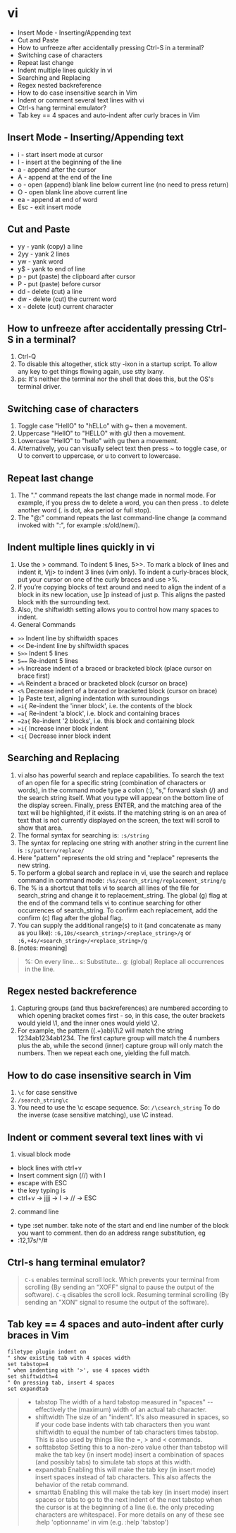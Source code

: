 # vi
<!-- MarkdownTOC -->

- Insert Mode - Inserting/Appending text
- Cut and Paste
- How to unfreeze after accidentally pressing Ctrl-S in a terminal?
- Switching case of characters
- Repeat last change
- Indent multiple lines quickly in vi
- Searching and Replacing
- Regex nested backreference
- How to do case insensitive search in Vim
- Indent or comment several text lines with vi
- Ctrl-s hang terminal emulator?
- Tab key == 4 spaces and auto-indent after curly braces in Vim

<!-- /MarkdownTOC -->

## Insert Mode - Inserting/Appending text
- i - start insert mode at cursor
- I - insert at the beginning of the line
- a - append after the cursor
- A - append at the end of the line
- o - open (append) blank line below current line (no need to press return)
- O - open blank line above current line
- ea - append at end of word
- Esc - exit insert mode

## Cut and Paste
- yy - yank (copy) a line
- 2yy - yank 2 lines
- yw - yank word
- y$ - yank to end of line
- p - put (paste) the clipboard after cursor
- P - put (paste) before cursor
- dd - delete (cut) a line
- dw - delete (cut) the current word
- x - delete (cut) current character

## How to unfreeze after accidentally pressing Ctrl-S in a terminal?
1. Ctrl-Q
2. To disable this altogether, stick stty -ixon in a startup script. To allow any key to get things flowing again, use stty ixany.
3. ps: It's neither the terminal nor the shell that does this, but the OS's terminal driver.

## Switching case of characters
1. Toggle case "HellO" to "hELLo" with g~ then a movement.
2. Uppercase "HellO" to "HELLO" with gU then a movement.
3. Lowercase "HellO" to "hello" with gu then a movement.
4. Alternatively, you can visually select text then press ~ to toggle case, or U to convert to uppercase, or u to convert to lowercase.

## Repeat last change
1. The "." command repeats the last change made in normal mode. For example, if you press dw to delete a word, you can then press . to delete another word (. is dot, aka period or full stop).
2. The "@:" command repeats the last command-line change (a command invoked with ":", for example :s/old/new/).

## Indent multiple lines quickly in vi
1. Use the > command. To indent 5 lines, 5>>. To mark a block of lines and indent it, Vjj> to indent 3 lines (vim only). To indent a curly-braces block, put your cursor on one of the curly braces and use >%.
2. If you’re copying blocks of text around and need to align the indent of a block in its new location, use ]p instead of just p. This aligns the pasted block with the surrounding text.
3. Also, the shiftwidth setting allows you to control how many spaces to indent.
4. General Commands
- `>>`   Indent line by shiftwidth spaces
- `<<`   De-indent line by shiftwidth spaces
- `5>>`  Indent 5 lines
- `5==`  Re-indent 5 lines
- `>%`   Increase indent of a braced or bracketed block (place cursor on brace first)
- `=%`   Reindent a braced or bracketed block (cursor on brace)
- `<%`   Decrease indent of a braced or bracketed block (cursor on brace)
- `]p`   Paste text, aligning indentation with surroundings
- `=i{`  Re-indent the 'inner block', i.e. the contents of the block
- `=a{`  Re-indent 'a block', i.e. block and containing braces
- `=2a{` Re-indent '2 blocks', i.e. this block and containing block
- `>i{`  Increase inner block indent
- `<i{`  Decrease inner block indent

## Searching and Replacing
1. vi also has powerful search and replace capabilities. To search the text of an open file for a specific string (combination of characters or words), in the command mode type a colon (:), "s," forward slash (/) and the search string itself. What you type will appear on the bottom line of the display screen. Finally, press ENTER, and the matching area of the text will be highlighted, if it exists. If the matching string is on an area of text that is not currently displayed on the screen, the text will scroll to show that area.
2. The formal syntax for searching is: `:s/string`
3. The syntax for replacing one string with another string in the current line is `:s/pattern/replace/`
4. Here "pattern" represents the old string and "replace" represents the new string. 
5. To perform a global search and replace in vi, use the search and replace command in command mode: `:%s/search_string/replacement_string/g`
6. The % is a shortcut that tells vi to search all lines of the file for search_string and change it to replacement_string. The global (g) flag at the end of the command tells vi to continue searching for other occurrences of search_string. To confirm each replacement, add the confirm (c) flag after the global flag.
7. You can supply the additional range(s) to it (and concatenate as many as you like): `:6,10s/<search_string>/<replace_string>/g` or `:6,+4s/<search_string>/<replace_string>/g`
8. [notes: meaning]
> %: On every line...
> s: Substitute...
> g: (global) Replace all occurrences in the line.

## Regex nested backreference
1. Capturing groups (and thus backreferences) are numbered according to which opening bracket comes first - so, in this case, the outer brackets would yield \1, and the inner ones would yield \2.
2. For example, the pattern ((.+)ab)\1\2 will match the string 1234ab1234ab1234. The first capture group will match the 4 numbers plus the ab, while the second (inner) capture group will only match the numbers. Then we repeat each one, yielding the full match.

## How to do case insensitive search in Vim
1. `\c` for case sensitive
1. `/search_string\c`
1. You need to use the \c escape sequence. So: `/\csearch_string` To do the inverse (case sensitive matching), use \C instead.

## Indent or comment several text lines with vi
1. visual block mode
- block lines with  ctrl+v
- Insert comment sign (//) with I
- escape with ESC
- the key typing is
- ctrl+v → jjjj → I → // → ESC
2. command line
- type :set number. take note of the start and end line number of the block you want to comment. then do an address range substitution, eg
- :12,17s/^/#

## Ctrl-s hang terminal emulator?
> `C-s` enables terminal scroll lock. Which prevents your terminal from scrolling (By sending an "XOFF" signal to pause the output of the software).
> `C-q` disables the scroll lock. Resuming terminal scrolling (By sending an "XON" signal to resume the output of the software).

## Tab key == 4 spaces and auto-indent after curly braces in Vim
````vimrc
filetype plugin indent on
" show existing tab with 4 spaces width
set tabstop=4
" when indenting with '>', use 4 spaces width
set shiftwidth=4
" On pressing tab, insert 4 spaces
set expandtab
````
> - tabstop
The width of a hard tabstop measured in "spaces" -- effectively the (maximum) width of an actual tab character.
> - shiftwidth
> The size of an "indent". It's also measured in spaces, so if your code base indents with tab characters then you want shiftwidth to equal the number of tab characters times tabstop. This is also used by things like the =, > and < commands.
> - softtabstop
> Setting this to a non-zero value other than tabstop will make the tab key (in insert mode) insert a combination of spaces (and possibly tabs) to simulate tab stops at this width.
> - expandtab
> Enabling this will make the tab key (in insert mode) insert spaces instead of tab characters. This also affects the behavior of the retab command.
> - smarttab
> Enabling this will make the tab key (in insert mode) insert spaces or tabs to go to the next indent of the next tabstop when the cursor is at the beginning of a line (i.e. the only preceding characters are whitespace).
> For more details on any of these see :help 'optionname' in vim (e.g. :help 'tabstop')
